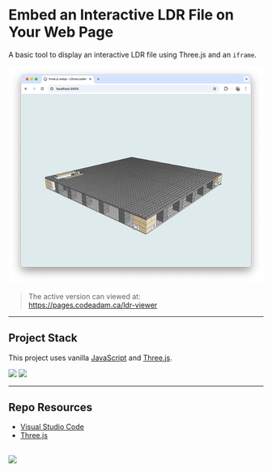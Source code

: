 # Embed an Interactive LDR File on Your Web Page

A basic tool to display an interactive LDR file using Three.js and an `iframe`. 

![GitHub Contributions](_readme/screenshot-ldr-viewer.png)

> The active version can viewed at:  
> https://pages.codeadam.ca/ldr-viewer

---

## Project Stack

This project uses vanilla [JavaScript](https://developer.mozilla.org/en-US/docs/Web/JavaScript) and [Three.js](https://threejs.org/).

<img src="https://console.codeadam.ca/api/image/javascript" width="60"> <img src="https://console.codeadam.ca/api/image/threejs" width="60"> 

---

## Repo Resources

- [Visual Studio Code](https://code.visualstudio.com/)
- [Three.js](https://threejs.org/)

<br>
<a href="https://codeadam.ca">
<img src="https://cdn.codeadam.ca/images@1.0.0/codeadam-logo-coloured-horizontal.png" width="200">
</a>
